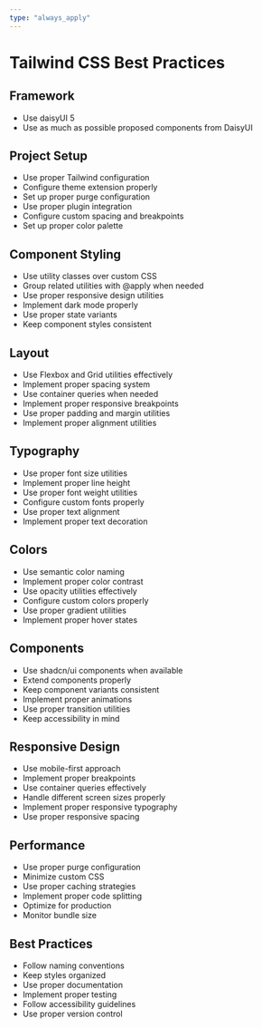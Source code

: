 ```yaml
---
type: "always_apply"
---
```


# Tailwind CSS Best Practices

## Framework
- Use daisyUI 5
- Use as much as possible proposed components from DaisyUI

## Project Setup
- Use proper Tailwind configuration
- Configure theme extension properly
- Set up proper purge configuration
- Use proper plugin integration
- Configure custom spacing and breakpoints
- Set up proper color palette

## Component Styling
- Use utility classes over custom CSS
- Group related utilities with @apply when needed
- Use proper responsive design utilities
- Implement dark mode properly
- Use proper state variants
- Keep component styles consistent

## Layout
- Use Flexbox and Grid utilities effectively
- Implement proper spacing system
- Use container queries when needed
- Implement proper responsive breakpoints
- Use proper padding and margin utilities
- Implement proper alignment utilities

## Typography
- Use proper font size utilities
- Implement proper line height
- Use proper font weight utilities
- Configure custom fonts properly
- Use proper text alignment
- Implement proper text decoration

## Colors
- Use semantic color naming
- Implement proper color contrast
- Use opacity utilities effectively
- Configure custom colors properly
- Use proper gradient utilities
- Implement proper hover states

## Components
- Use shadcn/ui components when available
- Extend components properly
- Keep component variants consistent
- Implement proper animations
- Use proper transition utilities
- Keep accessibility in mind

## Responsive Design
- Use mobile-first approach
- Implement proper breakpoints
- Use container queries effectively
- Handle different screen sizes properly
- Implement proper responsive typography
- Use proper responsive spacing

## Performance
- Use proper purge configuration
- Minimize custom CSS
- Use proper caching strategies
- Implement proper code splitting
- Optimize for production
- Monitor bundle size

## Best Practices
- Follow naming conventions
- Keep styles organized
- Use proper documentation
- Implement proper testing
- Follow accessibility guidelines
- Use proper version control
